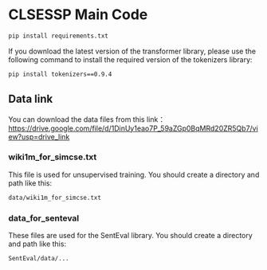 # CLSESSP Main Code

```bash
pip install requirements.txt
```

If you download the latest version of the transformer library, please use the following command to install the required version of the tokenizers library:  

```bash
pip install tokenizers==0.9.4
```

## Data link

You can download the data files from this link：https://drive.google.com/file/d/1DinUy1eao7P_59aZGp0BqMRd20ZR5Qb7/view?usp=drive_link

### wiki1m_for_simcse.txt

This file is used for unsupervised training. You should create a directory and path like this:

```bash
data/wiki1m_for_simcse.txt
```

### data_for_senteval

These files are used for the SentEval library. You should create a directory and path like this:

```bash
SentEval/data/...
```
